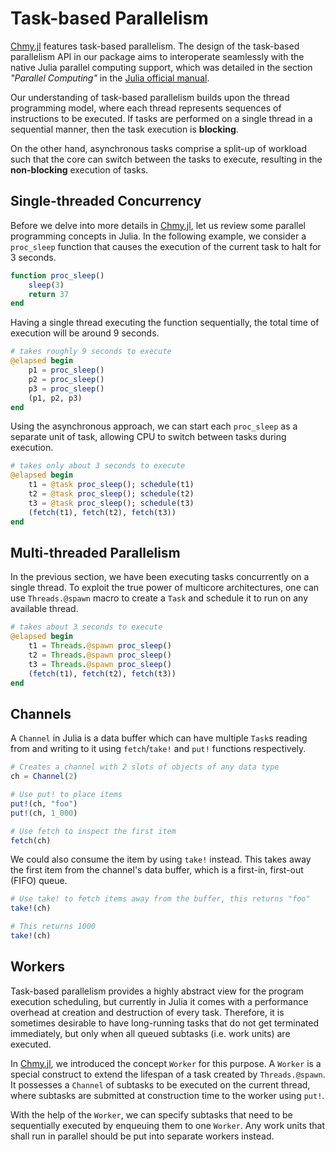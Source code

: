 # Task-based Parallelism

[Chmy.jl](https://github.com/PTsolvers/Chmy.jl) features task-based parallelism. The design of the task-based parallelism API in our package aims to interoperate seamlessly with the native Julia parallel computing support, which was detailed in the section _"Parallel Computing"_ in the [Julia official manual](https://docs.julialang.org/en/v1/manual/parallel-computing/#Parallel-Computing).

Our understanding of task-based parallelism builds upon the thread programming model, where each thread represents sequences of instructions to be executed. If tasks are performed on a single thread in a sequential manner, then the task execution is **blocking**.

On the other hand, asynchronous tasks comprise a split-up of workload such that the core can switch between the tasks to execute, resulting in the **non-blocking** execution of tasks.

## Single-threaded Concurrency

Before we delve into more details in [Chmy.jl](https://github.com/PTsolvers/Chmy.jl), let us review some parallel programming concepts in Julia. In the following example, we consider a `proc_sleep` function that causes the execution of the current task to halt for 3 seconds.

```julia
function proc_sleep()
    sleep(3)
    return 37
end
```

Having a single thread executing the function sequentially, the total time of execution will be around 9 seconds.

```julia
# takes roughly 9 seconds to execute
@elapsed begin
    p1 = proc_sleep()
    p2 = proc_sleep()
    p3 = proc_sleep()
    (p1, p2, p3)
end
```

Using the asynchronous approach, we can start each `proc_sleep` as a separate unit of task, allowing CPU to switch between tasks during execution.

```julia
# takes only about 3 seconds to execute
@elapsed begin
    t1 = @task proc_sleep(); schedule(t1)
    t2 = @task proc_sleep(); schedule(t2)
    t3 = @task proc_sleep(); schedule(t3)
    (fetch(t1), fetch(t2), fetch(t3))
end
```


## Multi-threaded Parallelism

In the previous section, we have been executing tasks concurrently on a single thread. To exploit the true power of multicore architectures, one can use `Threads.@spawn` macro to create a `Task` and schedule it to run on any available thread.

```julia
# takes about 3 seconds to execute
@elapsed begin
    t1 = Threads.@spawn proc_sleep()
    t2 = Threads.@spawn proc_sleep()
    t3 = Threads.@spawn proc_sleep()
    (fetch(t1), fetch(t2), fetch(t3))
end
```



## Channels

A `Channel` in Julia is a data buffer which can have multiple `Task`s reading from and writing to it using `fetch`/`take!` and `put!` functions respectively.

```julia
# Creates a channel with 2 slots of objects of any data type
ch = Channel(2)

# Use put! to place items
put!(ch, "foo")
put!(ch, 1_000)

# Use fetch to inspect the first item
fetch(ch)
```

We could also consume the item by using `take!` instead. This takes away the first item from the channel's data buffer, which is a first-in, first-out (FIFO) queue.

```julia
# Use take! to fetch items away from the buffer, this returns "foo"
take!(ch)

# This returns 1000
take!(ch)
```

## Workers

Task-based parallelism provides a highly abstract view for the program execution scheduling, but currently in Julia it comes with a performance overhead at creation and destruction of every task. Therefore, it is sometimes desirable to have long-running tasks that do not get terminated immediately, but only when all queued subtasks (i.e. work units) are executed.

In [Chmy.jl](https://github.com/PTsolvers/Chmy.jl), we introduced the concept `Worker` for this purpose. A `Worker` is a special construct to extend the lifespan of a task created by `Threads.@spawn`. It possesses a `Channel` of subtasks to be executed on the current thread, where subtasks are submitted at construction time to the worker using `put!`.

With the help of the `Worker`, we can specify subtasks that need to be sequentially executed by enqueuing them to one `Worker`. Any work units that shall run in parallel should be put into separate workers instead.